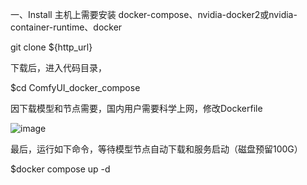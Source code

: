 一、Install
主机上需要安装 docker-compose、nvidia-docker2或nvidia-container-runtime、docker

git clone ${http_url}

下载后，进入代码目录，

$cd  ComfyUI_docker_compose

因下载模型和节点需要，国内用户需要科学上网，修改Dockerfile

![image](https://github.com/user-attachments/assets/73c0788f-d99f-4c1c-a61a-99efc9bba3a0)


最后，运行如下命令，等待模型节点自动下载和服务启动（磁盘预留100G）

$docker compose up -d
